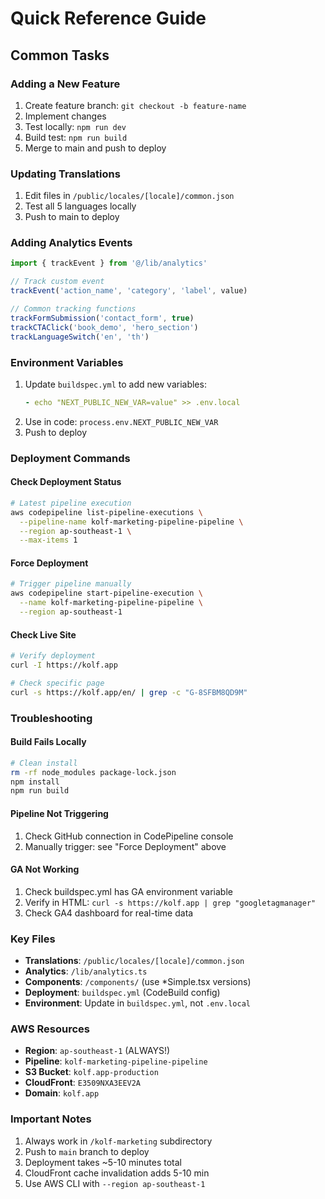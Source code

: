 # Quick Reference Guide

## Common Tasks

### Adding a New Feature
1. Create feature branch: `git checkout -b feature-name`
2. Implement changes
3. Test locally: `npm run dev`
4. Build test: `npm run build`
5. Merge to main and push to deploy

### Updating Translations
1. Edit files in `/public/locales/[locale]/common.json`
2. Test all 5 languages locally
3. Push to main to deploy

### Adding Analytics Events
```typescript
import { trackEvent } from '@/lib/analytics'

// Track custom event
trackEvent('action_name', 'category', 'label', value)

// Common tracking functions
trackFormSubmission('contact_form', true)
trackCTAClick('book_demo', 'hero_section')
trackLanguageSwitch('en', 'th')
```

### Environment Variables
1. Update `buildspec.yml` to add new variables:
   ```yaml
   - echo "NEXT_PUBLIC_NEW_VAR=value" >> .env.local
   ```
2. Use in code: `process.env.NEXT_PUBLIC_NEW_VAR`
3. Push to deploy

### Deployment Commands

#### Check Deployment Status
```bash
# Latest pipeline execution
aws codepipeline list-pipeline-executions \
  --pipeline-name kolf-marketing-pipeline-pipeline \
  --region ap-southeast-1 \
  --max-items 1
```

#### Force Deployment
```bash
# Trigger pipeline manually
aws codepipeline start-pipeline-execution \
  --name kolf-marketing-pipeline-pipeline \
  --region ap-southeast-1
```

#### Check Live Site
```bash
# Verify deployment
curl -I https://kolf.app

# Check specific page
curl -s https://kolf.app/en/ | grep -c "G-8SFBM8QD9M"
```

### Troubleshooting

#### Build Fails Locally
```bash
# Clean install
rm -rf node_modules package-lock.json
npm install
npm run build
```

#### Pipeline Not Triggering
1. Check GitHub connection in CodePipeline console
2. Manually trigger: see "Force Deployment" above

#### GA Not Working
1. Check buildspec.yml has GA environment variable
2. Verify in HTML: `curl -s https://kolf.app | grep "googletagmanager"`
3. Check GA4 dashboard for real-time data

### Key Files
- **Translations**: `/public/locales/[locale]/common.json`
- **Analytics**: `/lib/analytics.ts`
- **Components**: `/components/` (use *Simple.tsx versions)
- **Deployment**: `buildspec.yml` (CodeBuild config)
- **Environment**: Update in `buildspec.yml`, not `.env.local`

### AWS Resources
- **Region**: `ap-southeast-1` (ALWAYS!)
- **Pipeline**: `kolf-marketing-pipeline-pipeline`
- **S3 Bucket**: `kolf.app-production`
- **CloudFront**: `E3509NXA3EEV2A`
- **Domain**: `kolf.app`

### Important Notes
1. Always work in `/kolf-marketing` subdirectory
2. Push to `main` branch to deploy
3. Deployment takes ~5-10 minutes total
4. CloudFront cache invalidation adds 5-10 min
5. Use AWS CLI with `--region ap-southeast-1`